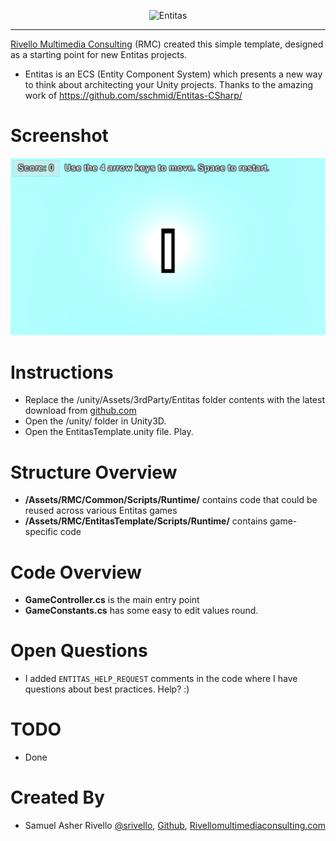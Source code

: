 <p align="center">
    <img src="https://raw.githubusercontent.com/sschmid/Entitas-CSharp/develop/Readme/Images/Entitas-Header.png" alt="Entitas">
</p>

---

<a href="http://www.RivelloMultimediaConsulting.com/unity/">Rivello Multimedia Consulting</a> (RMC) created this simple template, designed as a starting point for new Entitas projects.
* Entitas is an ECS (Entity Component System) which presents a new way to think about architecting your Unity projects. Thanks to the amazing work of <a href="http://github.com/sschmid/Entitas-CSharp/">https://github.com/sschmid/Entitas-CSharp/</a>

</p>

Screenshot
=============

![Alt text](/entitas_template_screenshot.png?raw=true "Screenshot")


Instructions
=============
* Replace the /unity/Assets/3rdParty/Entitas folder contents with the latest download from <a href="http://github.com/sschmid/Entitas-CSharp/">github.com</a></BR>
* Open the /unity/ folder in Unity3D. </BR>
* Open the EntitasTemplate.unity file. Play.


Structure Overview
=============
* **/Assets/RMC/Common/Scripts/Runtime/** contains code that could be reused across various Entitas games<BR>
* **/Assets/RMC/EntitasTemplate/Scripts/Runtime/** contains game-specific code

Code Overview
=============
* **GameController.cs** is the main entry point
* **GameConstants.cs** has some easy to edit values
round.

Open Questions
=============
* I added `ENTITAS_HELP_REQUEST` comments in the code where I have questions about best practices. Help? :)

TODO
=============
* Done


Created By
=============

- Samuel Asher Rivello <a href="https://twitter.com/srivello/">@srivello</a>, <a href="http://www.github.com/RivelloMultimediaConsulting/">Github</a>, <a href="http://www.rivellomultimediaconsulting.com/unity/">Rivellomultimediaconsulting.com</a>


